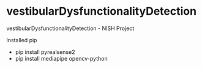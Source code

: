 # vestibularDysfunctionalityDetection
vestibularDysfunctionalityDetection - NISH Project


Installed pip
- pip install pyrealsense2
- pip install mediapipe opencv-python